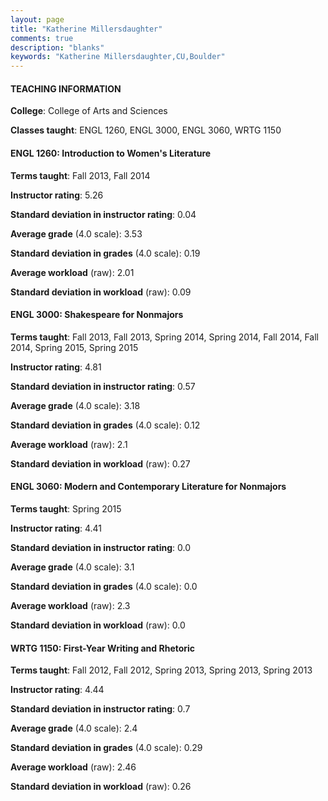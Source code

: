 ```yaml
---
layout: page
title: "Katherine Millersdaughter" 
comments: true
description: "blanks"
keywords: "Katherine Millersdaughter,CU,Boulder"
---
```

<head>
<script src="https://ajax.googleapis.com/ajax/libs/jquery/2.1.3/jquery.min.js"></script>
<script src="https://dl.dropboxusercontent.com/s/pc42nxpaw1ea4o9/highcharts.js?dl=0"></script>
<!-- <script src="../assets/js/highcharts.js"></script> -->
<style type="text/css">@font-face {
	font-family: "Bebas Neue";
	src: url(https://www.filehosting.org/file/details/544349/BebasNeue Regular.otf) format("opentype");
	}
	h1.Bebas { 
		font-family: "Bebas Neue", Verdana, Tahoma;
	}
</style>
</head>
	   
#### TEACHING INFORMATION

**College**: College of Arts and Sciences

**Classes taught**: ENGL 1260, ENGL 3000, ENGL 3060, WRTG 1150

#### ENGL 1260: Introduction to Women's Literature

**Terms taught**: Fall 2013, Fall 2014

**Instructor rating**: 5.26

**Standard deviation in instructor rating**: 0.04

**Average grade** (4.0 scale): 3.53

**Standard deviation in grades** (4.0 scale): 0.19

**Average workload** (raw): 2.01

**Standard deviation in workload** (raw): 0.09

#### ENGL 3000: Shakespeare for Nonmajors

**Terms taught**: Fall 2013, Fall 2013, Spring 2014, Spring 2014, Fall 2014, Fall 2014, Spring 2015, Spring 2015

**Instructor rating**: 4.81

**Standard deviation in instructor rating**: 0.57

**Average grade** (4.0 scale): 3.18

**Standard deviation in grades** (4.0 scale): 0.12

**Average workload** (raw): 2.1

**Standard deviation in workload** (raw): 0.27

#### ENGL 3060: Modern and Contemporary Literature for Nonmajors

**Terms taught**: Spring 2015

**Instructor rating**: 4.41

**Standard deviation in instructor rating**: 0.0

**Average grade** (4.0 scale): 3.1

**Standard deviation in grades** (4.0 scale): 0.0

**Average workload** (raw): 2.3

**Standard deviation in workload** (raw): 0.0

#### WRTG 1150: First-Year Writing and Rhetoric

**Terms taught**: Fall 2012, Fall 2012, Spring 2013, Spring 2013, Spring 2013

**Instructor rating**: 4.44

**Standard deviation in instructor rating**: 0.7

**Average grade** (4.0 scale): 2.4

**Standard deviation in grades** (4.0 scale): 0.29

**Average workload** (raw): 2.46

**Standard deviation in workload** (raw): 0.26

